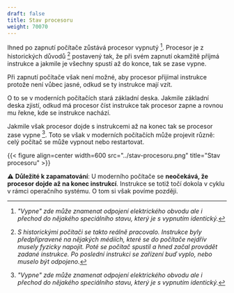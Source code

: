 ```yaml
---
draft: false
title: Stav procesoru
weight: 70070
---
```


Ihned po zapnutí počítače zůstává procesor vypnutý [^o]. Procesor je z historických důvodů [^h] postavený tak, že při svém zapnutí okamžitě příjmá instrukce a jakmile je všechny spustí až do konce, tak se zase vypne.

Při zapnutí počítače však není možné, aby procesor přijímal instrukce protože není vůbec jasné, odkud se ty instrukce mají vzít.

O to se v moderních počítačích stará základní deska. Jakmile základní deska zjistí, odkud má procesor číst instrukce tak procesor zapne a rovnou mu řekne, kde se instrukce nachází.

Jakmile však procesor dojde s instrukcemi až na konec tak se procesor zase vypne [^o]. Toto se však v moderních počítačích může projevit různě: celý počítač se může vypnout nebo restartovat.

{{< figure align=center width=600 src="../stav-procesoru.png" title="Stav procesoru" >}}

<div class="note-blue">

⚠️ **Důležité k zapamatování**: U moderního počítače se **neočekává, že procesor dojde až na konec instrukcí**. Instrukce se totiž točí dokola v cyklu v rámci operačního systému. O tom si však povíme později.

</div>

[^o]: *"Vypne" zde může znamenat odpojení elektrického obvodu ale i přechod do nějakého speciálního stavu, který je s vypnutím identický.*

[^h]: *S historickými počítači se takto reálně pracovalo. Instrukce byly předpřipravené na nějakých médiích, které se do počítače nejdřív musely fyzicky napojit. Poté se počítač spustil a hned začal provádět zadané instrukce. Po poslední instrukci se zařízení buď vyplo, nebo muselo být odpojeno.*